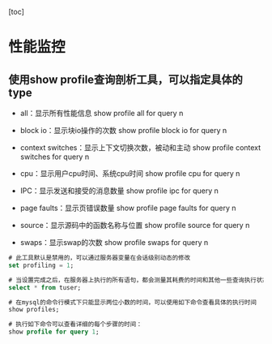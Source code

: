 [toc]

# 性能监控

## 使用show profile查询剖析工具，可以指定具体的type
- all：显示所有性能信息    show profile all for query n

- block io：显示块io操作的次数   show  profile block io for query n

- context switches：显示上下文切换次数，被动和主动   show profile context switches for query n

- cpu：显示用户cpu时间、系统cpu时间    show profile cpu for query n

- IPC：显示发送和接受的消息数量    show profile ipc for query n

- page faults：显示页错误数量    show profile page faults for query n

- source：显示源码中的函数名称与位置    show profile source for query n

- swaps：显示swap的次数    show profile swaps for query n
```sql
# 此工具默认是禁用的，可以通过服务器变量在会话级别动态的修改
set profiling = 1;

# 当设置完成之后，在服务器上执行的所有语句，都会测量其耗费的时间和其他一些查询执行状态变更相关的数据。
select * from tuser;

# 在mysql的命令行模式下只能显示两位小数的时间，可以使用如下命令查看具体的执行时间
show profiles;

# 执行如下命令可以查看详细的每个步骤的时间：
show profile for query 1;
```
